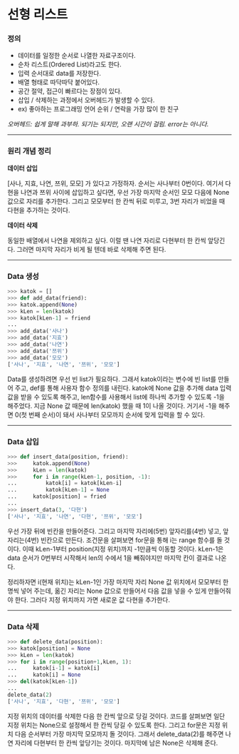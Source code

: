# 선형 리스트



### 정의

- 데이터를 일정한 순서로 나열한 자료구조이다. 
- 순차 리스트(Ordered List)라고도 한다.
- 입력 순서대로 data를 저장한다.
- 배열 형태로 따닥따닥 붙어있다.
- 공간 절약, 접근이 빠르다는 장점이 있다.
- 삽입 / 삭제하는 과정에서 오버헤드가 발생할 수 있다.
- ex) 좋아하는 프로그래밍 언어 순위 / 연락을 가장 많이 한 친구



*오버헤드: 쉽게 말해 과부하. 되기는 되지만, 오랜 시간이 걸림. error는 아니다.* 



---



### 원리 개념 정리

**데이터 삽입**

[사나, 지효, 나연, 쯔위, 모모] 가 있다고 가정하자. 순서는 사나부터 0번이다. 여기서 다현을 나연과 쯔위 사이에 삽입하고 싶다면, 우선 가장 마지막 순서인 모모 다음에 None 값으로 자리를 추가한다. 그리고 모모부터 한 칸씩 뒤로 미루고, 3번 자리가 비었을 때 다현을 추가하는 것이다.



**데이터 삭제**

동일한 배열에서 나연을 제외하고 싶다. 이럴 땐 나연 자리로 다현부터 한 칸씩 앞당긴다. 그러면 마지막 자리가 비게 될 텐데 바로 삭제해 주면 된다.



---



### Data 생성

```python
>>> katok = []
>>> def add_data(friend):
>>> katok.append(None)
>>> kLen = len(katok)
>>> katok[kLen-1] = friend
...
>>> add_data('사나')
>>> add_data('지효')
>>> add_data('나연')
>>> add_data('쯔위')
>>> add_data('모모')
['사나', '지효', '나연', '쯔위', '모모']
```

 Data를 생성하려면 우선 빈 list가 필요하다. 그래서 katok이라는 변수에 빈 list를 만들어 주고, def를 통해 사용자 함수 정의를 내린다. katok에 None 값을 추가해 data 입력 값을 받을 수 있도록 해주고, len함수를 사용해서 list에 하나씩 추가할 수 있도록 -1을 해주었다. 지금 None 값 때문에 len(katok) 했을 때 1이 나올 것이다. 거기서 -1을 해주면 0(첫 번째 순서)이 돼서 사나부터 모모까지 순서에 맞게 입력을 할 수 있다.



---



### Data 삽입

```python
>>> def insert_data(position, friend):
>>>     katok.append(None)
>>>     kLen = len(katok)
>>>     for i in range(kLen-1, position, -1):
...         katok[i] = katok[kLen-i]
...         katok[kLen-1] = None
...     katok[position] = fried
...
>>> insert_data(3, '다현')
['사나', '지효', '나연', '다현', '쯔위', '모모']
```

 우선 가장 뒤에 빈칸을 만들어준다. 그리고 마지막 자리에(5번) 앞자리를(4번) 넣고, 앞자리는(4번) 빈칸으로 만든다. 조건문을 살펴보면 for문을 통해 i는 range 함수를 돌 것이다. 이때 kLen-1부터 position(지정 위치)까지 -1만큼씩 이동할 것이다. kLen-1은 data 순서가 0번부터 시작해서 len의 수에서 1을 빼줘야지만 마지막 칸이 결과로 나온다. 

 정리하자면 i(현재 위치)는 kLen-1인 가장 마지막 자리 None 값 위치에서 모모부터 한 명씩 넣어 주는데, 옮긴 자리는 None 값으로 만들어서 다음 값을 넣을 수 있게 만들어줘야 한다. 그러다 지정 위치까지 가면 새로운 값 다현을 추가한다.



---



### Data 삭제

```python
>>> def delete_data(position):
>>> katok[position] = None
>>> kLen = len(katok)
>>> for i in range(position+1,kLen, 1):
...     katok[i-1] = katok[i]
...     katok[i] = None
>>> del(katok[kLen-1])
...
delete_data(2)
['사나', '지효', '다현', '쯔위', '모모']
```

 지정 위치의 데이터를 삭제한 다음 한 칸씩 앞으로 당길 것이다. 코드를 살펴보면 일단 지정 위치는 None으로 설정해서 한 칸씩 당길 수 있도록 한다. 그리고 for문은 지정 위치 다음 순서부터 가장 마지막 모모까지 돌 것이다. 그래서 delete_data(2)를 해주면 나연 자리에 다현부터 한 칸씩 앞당기는 것이다. 마지막에 남은 None은 삭제해 준다.
